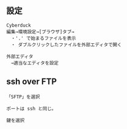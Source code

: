 ## 設定
```
Cyberduck
編集→環境設定→[ブラウザ]タブ→
　・'.' で始まるファイルを表示
　・ ダブルクリックしたファイルを外部エディタで開く

外部エディタ
　→適当なエディタを設定
```

## ssh over FTP
```
「SFTP」を選択

ポートは ssh と同じ。

鍵を選択
```

